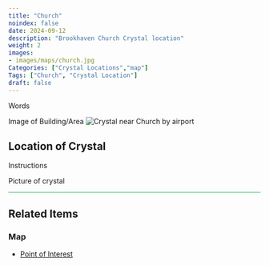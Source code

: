 ```yaml
---
title: "Church"
noindex: false
date: 2024-09-12
description: "Brookhaven Church Crystal location"
weight: 2
images:
- images/maps/church.jpg
Categories: ["Crystal Locations","map"]
Tags: ["Church", "Crystal Location"]
draft: false
--- 
```


Words

Image of Building/Area
![Crystal near Church by airport](/images/maps/church.jpg?width=400px)

## Location of Crystal

Instructions

Picture of crystal

<hr style="background-color: #28b44c" size=8>

## Related Items

### Map

- [Point of Interest](/map/poi/church)

